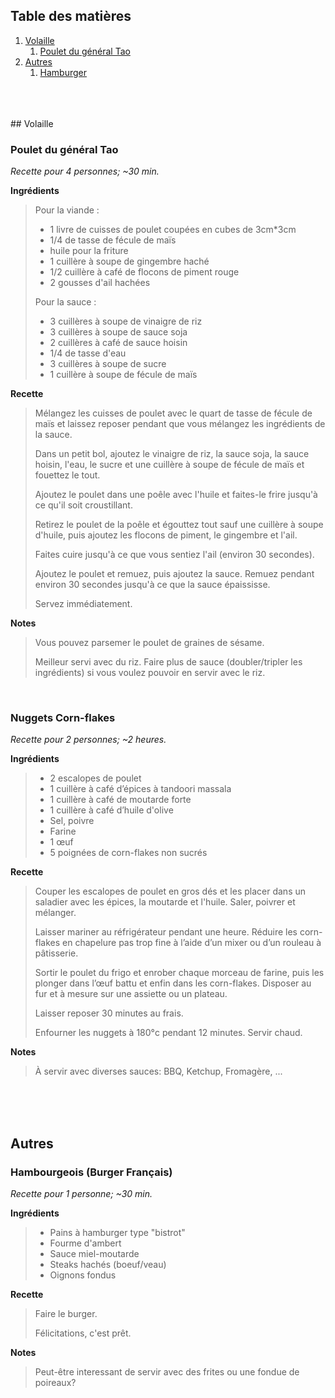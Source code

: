 ## Table des matières
1. [Volaille](#volaille)
	1. [Poulet du général Tao](#poulet-du-gnral-tao)
2. [Autres](#autres)
	1. [Hamburger](#hambourgeois-burger-franais)

<br>

<br>

<br>
## Volaille

### Poulet du général Tao 

*Recette pour 4 personnes; ~30 min.*

**Ingrédients**

> Pour la viande :
> * 1 livre de cuisses de poulet coupées en cubes de 3cm*3cm
> * 1/4 de tasse de fécule de maïs
> * huile pour la friture
> * 1 cuillère à soupe de gingembre haché
> * 1/2 cuillère à café de flocons de piment rouge
> * 2 gousses d'ail hachées
>
> Pour la sauce :
> * 3 cuillères à soupe de vinaigre de riz
> * 3 cuillères à soupe de sauce soja
> * 2 cuillères à café de sauce hoisin
> * 1/4 de tasse d'eau
> * 3 cuillères à soupe de sucre
> * 1 cuillère à soupe de fécule de maïs

**Recette**

> Mélangez les cuisses de poulet avec le quart de tasse de fécule de maïs et laissez reposer pendant que vous mélangez les ingrédients de la sauce.
> 
> Dans un petit bol, ajoutez le vinaigre de riz, la sauce soja, la sauce hoisin, l'eau, le sucre et une cuillère à soupe de fécule de maïs et fouettez le tout.
> 
> Ajoutez le poulet dans une poêle avec l'huile et faites-le frire jusqu'à ce qu'il soit croustillant.
> 
> Retirez le poulet de la poêle et égouttez tout sauf une cuillère à soupe d'huile, puis ajoutez les flocons de piment, le gingembre et l'ail.
>
> Faites cuire jusqu'à ce que vous sentiez l'ail (environ 30 secondes).
> 
> Ajoutez le poulet et remuez, puis ajoutez la sauce. Remuez pendant environ 30 secondes jusqu'à ce que la sauce épaississe.
> 
> Servez immédiatement. 

**Notes**

> Vous pouvez parsemer le poulet de graines de sésame.
>
> Meilleur servi avec du riz. Faire plus de sauce (doubler/tripler les ingrédients) si vous voulez pouvoir en servir avec le riz.

<br>

### Nuggets Corn-flakes 

*Recette pour 2 personnes; ~2 heures.*

**Ingrédients**

> * 2 escalopes de poulet
> * 1 cuillère à café d’épices à tandoori massala
> * 1 cuillère à café de moutarde forte
> * 1 cuillère à café d’huile d'olive
> * Sel, poivre
> * Farine
> * 1 œuf
> *  5 poignées de corn-flakes non sucrés

**Recette**

> Couper les escalopes de poulet en gros dés et les placer dans un saladier avec les épices, la moutarde et l'huile. Saler, poivrer et mélanger.
> 
> Laisser mariner au réfrigérateur pendant une heure. Réduire les corn-flakes en chapelure pas trop fine à l’aide d’un mixer ou d’un rouleau à pâtisserie.
> 
> Sortir le poulet du frigo et enrober chaque morceau de farine, puis les plonger dans l’œuf battu et enfin dans les corn-flakes. Disposer au fur et à mesure sur une assiette ou un plateau.
> 
> Laisser reposer 30 minutes au frais.
>
> Enfourner les nuggets à 180°c pendant 12 minutes. Servir chaud.

**Notes**

> À servir avec diverses sauces: BBQ, Ketchup, Fromagère, ... 

<br>

<br>

<br>

## Autres

### Hambourgeois (Burger Français) 

*Recette pour 1 personne; ~30 min.*

**Ingrédients**

> * Pains à hamburger type "bistrot"
> * Fourme d'ambert
> * Sauce miel-moutarde
> * Steaks hachés (boeuf/veau)
> * Oignons fondus 


**Recette**

> Faire le burger.
> 
> Félicitations, c'est prêt.

**Notes**

> Peut-être interessant de servir avec des frites ou une fondue de poireaux? 

